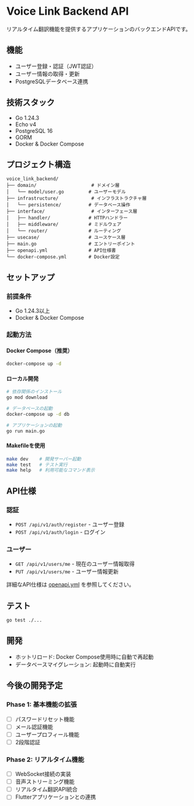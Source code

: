 # Voice Link Backend API

リアルタイム翻訳機能を提供するアプリケーションのバックエンドAPIです。

## 機能

- ユーザー登録・認証（JWT認証）
- ユーザー情報の取得・更新
- PostgreSQLデータベース連携

## 技術スタック

- Go 1.24.3
- Echo v4
- PostgreSQL 16
- GORM
- Docker & Docker Compose

## プロジェクト構造

```
voice_link_backend/
├── domain/                    # ドメイン層
│   └── model/user.go         # ユーザーモデル
├── infrastructure/            # インフラストラクチャ層
│   └── persistence/          # データベース操作
├── interface/                 # インターフェース層
│   ├── handler/              # HTTPハンドラー
│   ├── middleware/           # ミドルウェア
│   └── router/               # ルーティング
├── usecase/                  # ユースケース層
├── main.go                   # エントリーポイント
├── openapi.yml               # API仕様書
└── docker-compose.yml        # Docker設定
```


## セットアップ

### 前提条件
- Go 1.24.3以上
- Docker & Docker Compose

### 起動方法

#### Docker Compose（推奨）
```bash
docker-compose up -d
```

#### ローカル開発
```bash
# 依存関係のインストール
go mod download

# データベースの起動
docker-compose up -d db

# アプリケーションの起動
go run main.go
```

#### Makefileを使用
```bash
make dev    # 開発サーバー起動
make test   # テスト実行
make help   # 利用可能なコマンド表示
```


## API仕様

### 認証
- `POST /api/v1/auth/register` - ユーザー登録
- `POST /api/v1/auth/login` - ログイン

### ユーザー
- `GET /api/v1/users/me` - 現在のユーザー情報取得
- `PUT /api/v1/users/me` - ユーザー情報更新

詳細なAPI仕様は [openapi.yml](./openapi.yml) を参照してください。

## テスト

```bash
go test ./...
```

## 開発

- ホットリロード: Docker Compose使用時に自動で再起動
- データベースマイグレーション: 起動時に自動実行

## 今後の開発予定

### Phase 1: 基本機能の拡張
- [ ] パスワードリセット機能
- [ ] メール認証機能
- [ ] ユーザープロフィール機能
- [ ] 2段階認証

### Phase 2: リアルタイム機能
- [ ] WebSocket接続の実装
- [ ] 音声ストリーミング機能
- [ ] リアルタイム翻訳API統合
- [ ] Flutterアプリケーションとの連携
